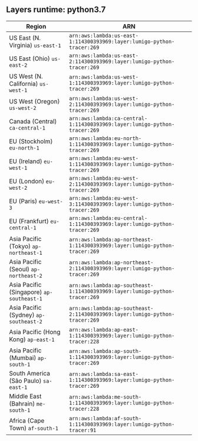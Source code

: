 Layers runtime: python3.7
----
| Region | ARN |
| --- | --- |
|US East (N. Virginia)  `us-east-1`|`arn:aws:lambda:us-east-1:114300393969:layer:lumigo-python-tracer:269`|
|US East (Ohio)  `us-east-2`|`arn:aws:lambda:us-east-2:114300393969:layer:lumigo-python-tracer:269`|
|US West (N. California)  `us-west-1`|`arn:aws:lambda:us-west-1:114300393969:layer:lumigo-python-tracer:269`|
|US West (Oregon)  `us-west-2`|`arn:aws:lambda:us-west-2:114300393969:layer:lumigo-python-tracer:269`|
|Canada (Central)  `ca-central-1`|`arn:aws:lambda:ca-central-1:114300393969:layer:lumigo-python-tracer:269`|
|EU (Stockholm)  `eu-north-1`|`arn:aws:lambda:eu-north-1:114300393969:layer:lumigo-python-tracer:269`|
|EU (Ireland)  `eu-west-1`|`arn:aws:lambda:eu-west-1:114300393969:layer:lumigo-python-tracer:269`|
|EU (London)  `eu-west-2`|`arn:aws:lambda:eu-west-2:114300393969:layer:lumigo-python-tracer:269`|
|EU (Paris)  `eu-west-3`|`arn:aws:lambda:eu-west-3:114300393969:layer:lumigo-python-tracer:269`|
|EU (Frankfurt)  `eu-central-1`|`arn:aws:lambda:eu-central-1:114300393969:layer:lumigo-python-tracer:269`|
|Asia Pacific (Tokyo)  `ap-northeast-1`|`arn:aws:lambda:ap-northeast-1:114300393969:layer:lumigo-python-tracer:269`|
|Asia Pacific (Seoul)  `ap-northeast-2`|`arn:aws:lambda:ap-northeast-2:114300393969:layer:lumigo-python-tracer:269`|
|Asia Pacific (Singapore)  `ap-southeast-1`|`arn:aws:lambda:ap-southeast-1:114300393969:layer:lumigo-python-tracer:269`|
|Asia Pacific (Sydney)  `ap-southeast-2`|`arn:aws:lambda:ap-southeast-2:114300393969:layer:lumigo-python-tracer:269`|
|Asia Pacific (Hong Kong)  `ap-east-1`|`arn:aws:lambda:ap-east-1:114300393969:layer:lumigo-python-tracer:228`|
|Asia Pacific (Mumbai)  `ap-south-1`|`arn:aws:lambda:ap-south-1:114300393969:layer:lumigo-python-tracer:269`|
|South America (São Paulo)  `sa-east-1`|`arn:aws:lambda:sa-east-1:114300393969:layer:lumigo-python-tracer:269`|
|Middle East (Bahrain)  `me-south-1`|`arn:aws:lambda:me-south-1:114300393969:layer:lumigo-python-tracer:228`|
|Africa (Cape Town)  `af-south-1`|`arn:aws:lambda:af-south-1:114300393969:layer:lumigo-python-tracer:91`|
